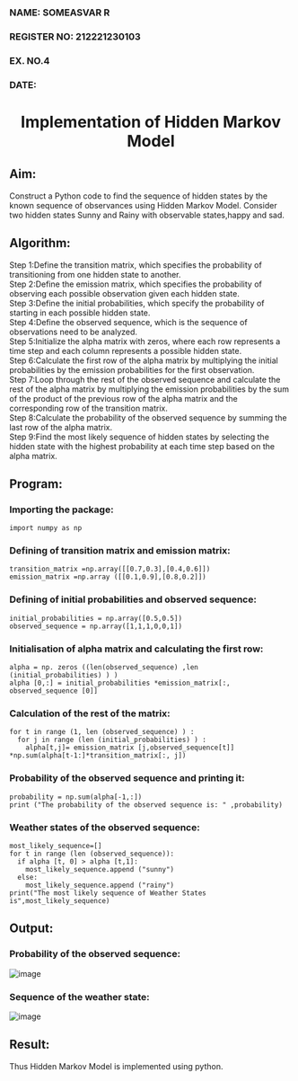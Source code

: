 <H3>NAME: SOMEASVAR R</H3>
<H3>REGISTER NO: 212221230103</H3>
<H3>EX. NO.4</H3>
<H3>DATE:</H3>
<H1 ALIGN =CENTER> Implementation of Hidden Markov Model</H1>

## Aim: 
Construct a Python code to find the sequence of hidden states by the known sequence of observances using Hidden Markov Model. Consider two hidden states Sunny and Rainy with observable states,happy and sad.

## Algorithm:

Step 1:Define the transition matrix, which specifies the probability of transitioning from  one hidden state to another.<br>
Step 2:Define the emission matrix, which specifies the probability of observing each possible observation given each hidden state.<br>
Step 3:Define the initial probabilities, which specify the probability of starting in each possible hidden state.<br>
Step 4:Define the observed sequence, which is the sequence of observations need to  be analyzed.<br>
Step 5:Initialize the alpha matrix with zeros, where each row represents a time step and each column represents a possible hidden state.<br>
Step 6:Calculate the first row of the alpha matrix by multiplying the initial  probabilities by the emission probabilities for the first observation.<br>
Step 7:Loop through the rest of the observed sequence and calculate the rest of the alpha matrix by multiplying the emission probabilities by the sum of the product of 
       the previous row of the alpha matrix and the corresponding row of the transition matrix.<br>
Step 8:Calculate the probability of the observed sequence by summing the last row of the alpha matrix.<br>
Step 9:Find the most likely sequence of hidden states by selecting the hidden state with the highest probability at each time step based on the alpha matrix.<br>

## Program:
### Importing the package:
```
import numpy as np
```
### Defining of transition matrix and emission matrix:
```
transition_matrix =np.array([[0.7,0.3],[0.4,0.6]])
emission_matrix =np.array ([[0.1,0.9],[0.8,0.2]])
```
### Defining of initial probabilities and observed sequence:
```
initial_probabilities = np.array([0.5,0.5])
observed_sequence = np.array([1,1,1,0,0,1])
```
### Initialisation of alpha matrix and calculating the first row:
```
alpha = np. zeros ((len(observed_sequence) ,len (initial_probabilities) ) )
alpha [0,:] = initial_probabilities *emission_matrix[:, observed_sequence [0]]
```
### Calculation of the rest of the matrix:
```
for t in range (1, len (observed_sequence) ) :
  for j in range (len (initial_probabilities) ) :
    alpha[t,j]= emission_matrix [j,observed_sequence[t]] *np.sum(alpha[t-1:]*transition_matrix[:, j])
```
### Probability of the observed sequence and printing it:
```
probability = np.sum(alpha[-1,:])
print ("The probability of the observed sequence is: " ,probability)
```
### Weather states of the observed sequence:
```
most_likely_sequence=[]
for t in range (len (observed_sequence)):
  if alpha [t, 0] > alpha [t,1]:
    most_likely_sequence.append ("sunny")
  else:
    most_likely_sequence.append ("rainy")
print("The most likely sequence of Weather States is",most_likely_sequence)
```

## Output:
### Probability of the observed sequence:
![image](https://github.com/SOMEASVAR/Ex-4--AAI/assets/93434149/16ef642f-ca2b-46bc-a634-af4287a05aef)

### Sequence of the weather state:
![image](https://github.com/SOMEASVAR/Ex-4--AAI/assets/93434149/8e81aa0e-4ab1-450a-bca0-7db1a606c715)


## Result:
Thus Hidden Markov Model is implemented using python.

